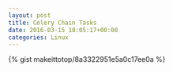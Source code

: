 ```yaml
---
layout: post                                                                                                              
title: Celery Chain Tasks                                                                                                                       
date: 2016-03-15 18:05:17+00:00                                                                                                                        
categories: Linux                                                                                                                
---                                                                                                                              
```


{% gist makeittotop/8a3322951e5a0c17ee0a %}                                                                                                           

